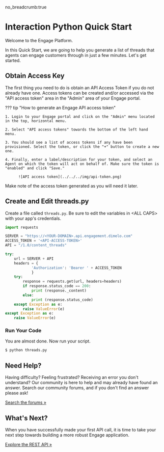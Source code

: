 no_breadcrumb:true

# Interaction Python Quick Start

Welcome to the Engage Platform.

In this Quick Start, we are going to help you generate a list of threads that agents can engage customers through in just a few minutes. Let's get started.

## Obtain Access Key

The first thing you need to do is obtain an API Access Token if you do not already have one. Access tokens can be created and/or accessed via the "API access token" area in the "Admin" area of your Engage portal.

??? tip "How to generate an Engage API access token"

    1. Login to your Engage portal and click on the "Admin" menu located in the top, horizontal menu.

    2. Select "API access tokens" towards the bottom of the left hand menu.

    3. You should see a list of access tokens if any have been provisioned. Select the token, or click the "+" button to create a new one.

    4. Finally, enter a label/description for your token, and select an Agent on which the token will act on behalf of. Make sure the token is "enabled" and click "Save."

          ![API access token](../../../img/api-token.png)

Make note of the access token generated as you will need it later.

## Create and Edit threads.py

Create a file called `threads.py`. Be sure to edit the variables in &lt;ALL CAPS&gt; with your app's credentials.

```python
import requests

SERVER = "https://<YOUR-DOMAIN>.api.engagement.dimelo.com"
ACCESS_TOKEN = '<API-ACCESS-TOKEN>'
API = "/1.0/content_threads"

try:
    url = SERVER + API
    headers = {
            'Authorization': 'Bearer ' + ACCESS_TOKEN
            }
    try:
        response = requests.get(url, headers=headers)
        if response.status_code == 200:
            print (response._content)
        else:
            print (response.status_code)
    except Exception as e:
        raise ValueError(e)
except Exception as e:
    raise ValueError(e)
```

### Run Your Code

You are almost done. Now run your script.

```bash
$ python threads.py
```

## Need Help?

Having difficulty? Feeling frustrated? Receiving an error you don't understand? Our community is here to help and may already have found an answer. Search our community forums, and if you don't find an answer please ask!

<a target="_new" href="https://forums.developers.ringcentral.com/search.html?c=72&includeChildren=true&f=&type=question+OR+kbentry+OR+topic&redirect=search%2Fsearch&sort=newest&q=interactions">Search the forums &raquo;</a>

## What's Next?

When you have successfully made your first API call, it is time to take your next step towards building a more robust Engage application.

<a class="btn btn-success btn-lg" href="https://developers.ringcentral.com/engage/api-reference/">Explore the REST API &raquo;</a>
